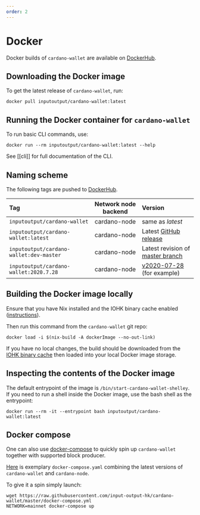 ```yaml
---
order: 2
---
```


# Docker

Docker builds of `cardano-wallet` are available on [DockerHub][].

[DockerHub]: https://hub.docker.com/repository/docker/inputoutput/cardano-wallet

## Downloading the Docker image

To get the latest release of `cardano-wallet`, run:

    docker pull inputoutput/cardano-wallet:latest

## Running the Docker container for `cardano-wallet`

To run basic CLI commands, use:

```
docker run --rm inputoutput/cardano-wallet:latest --help
```

See [[cli]] for full documentation of the CLI.

## Naming scheme

The following tags are pushed to [DockerHub][].

| Tag                                                 | Network node backend        | Version          |
|:----------------------------------------------------|:---------------------------:|:-----------------|
| `inputoutput/cardano-wallet`                        | cardano-node  | same as _latest_ |
| `inputoutput/cardano-wallet:latest`                | cardano-node  | Latest [GitHub release](https://github.com/input-output-hk/cardano-wallet/releases) |
| `inputoutput/cardano-wallet:dev-master`     | cardano-node  | Latest revision of [master branch](https://github.com/input-output-hk/cardano-wallet/commits/master) |
| `inputoutput/cardano-wallet:2020.7.28`      | cardano-node  | [v2020-07-28](https://github.com/input-output-hk/cardano-wallet/releases/tag/v2020-07-28) (for example) |

## Building the Docker image locally

Ensure that you have Nix installed and the IOHK binary cache enabled
([instructions](https://github.com/input-output-hk/iohk-nix/blob/master/docs/nix.md)).

Then run this command from the `cardano-wallet` git repo:

```
docker load -i $(nix-build -A dockerImage --no-out-link)
```

If you have no local changes, the build should be downloaded from
the [IOHK binary cache](https://hydra.iohk.io/job/Cardano/cardano-wallet/native.dockerImage.shelley.x86_64-linux)
then loaded into your local Docker image storage.

## Inspecting the contents of the Docker image

The default entrypoint of the image is
`/bin/start-cardano-wallet-shelley`. If you need to run a shell
inside the Docker image, use the bash shell as the entrypoint:

```
docker run --rm -it --entrypoint bash inputoutput/cardano-wallet:latest
```

## Docker compose

One can also use [docker-compose](https://docs.docker.com/compose/) to quickly spin up `cardano-wallet` together with supported block producer.

[Here](https://github.com/input-output-hk/cardano-wallet/blob/master/docker-compose.yml) is exemplary `docker-compose.yaml` combining the latest versions of `cardano-wallet` and `cardano-node`.

To give it a spin simply launch:

```
wget https://raw.githubusercontent.com/input-output-hk/cardano-wallet/master/docker-compose.yml
NETWORK=mainnet docker-compose up
```

